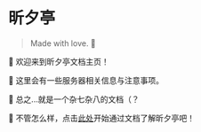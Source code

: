 # 昕夕亭

> Made with love. 💖 

<!-- #### **致 昕夕亭 所有玩家：**

时光飞逝，转眼间 昕夕亭 已经陪伴大家走过了不少欢乐时光。

然而，天下没有不散的筵席，由于玩家数量的减少以及运营成本的压力，我们不得不做出一个艰难的决定——  **暂时关闭** 昕夕亭 。同时，我们的 Wonder Skin 皮肤站也将暂时停止服务。


1. **服务器关闭时间**：昕夕亭 将于 **2024-08-13 15:00** 正式和大家说再见。在此之前，我们诚挚地邀请大家再次回到服务器，让我们共同回忆那些美好的时光。
2. **皮肤站服务终止**：由于服务器的关闭，Wonder Skin 皮肤站也将随之停止运营。对于给大家带来的不便，我们深表歉意。
3. **相关数据备份**：我们会 **完整备份** **服务器** 与 **皮肤站** 的所有数据，确保将来有一天 **昕夕亭** 及其配套服务恢复运行时数据完好如初。
4. **未来的展望**：虽然我们目前正面临着一些现实中的挑战，但我们对Minecraft的热爱从未减退。我们正在探索新的可能性，期待有一天能够以新的形式与大家再次相聚。
5. **保持联系**：如果您有任何疑问或需要帮助，请随时通过 [QQ群](/joinus) 与我们联系，我们会一如既往地为大家提供支持。

感谢每一位玩家的陪伴和支持，是你们让这个虚拟世界变得如此生动和有趣。虽然服务器即将关闭，但我们相信，Minecraft的精神和我们的友谊将会继续。

**衷心感谢！**

**昕夕亭运营组**

**2024年8月13日**


*** -->

👋 欢迎来到昕夕亭文档主页！

👀 这里会有一些服务器相关信息与注意事项。

🤔 总之...就是一个杂七杂八的文档（？

🥳 不管怎么样，点击[此处](connect.md)开始通过文档了解昕夕亭吧！




